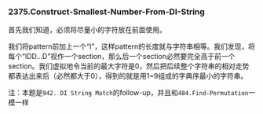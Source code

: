 ### 2375.Construct-Smallest-Number-From-DI-String

首先我们知道，必须将尽量小的字符放在前面使用。

我们将pattern前加上一个“I”，这样pattern的长度就与字符串相等。我们发现，将每个“IDD...D”视作一个section，那么后一个section必然要完全高于前一个section。我们虚拟地令当前的最大字符是0，然后把后续整个字符串的相对走势都表达出来后（必然都大于0），得到的就是用1~9组成的字典序最小的字符串。

注：本题是`942. DI String Match`的follow-up，并且和`484.Find-Permutation`一模一样
